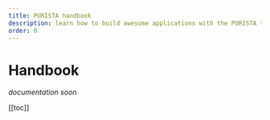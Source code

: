 ```yaml
---
title: PURISTA handbook
description: learn how to build awesome applications with the PURISTA typescript backend framework
order: 0
---
```


# Handbook

_documentation soon_

[[toc]]

